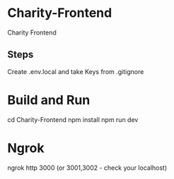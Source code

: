# Charity-Frontend
Charity Frontend

## Steps
Create .env.local and take Keys from .gitignore

# Build and Run

cd Charity-Frontend
npm install
npm run dev

# Ngrok

ngrok http 3000 (or 3001,3002 - check your localhost)